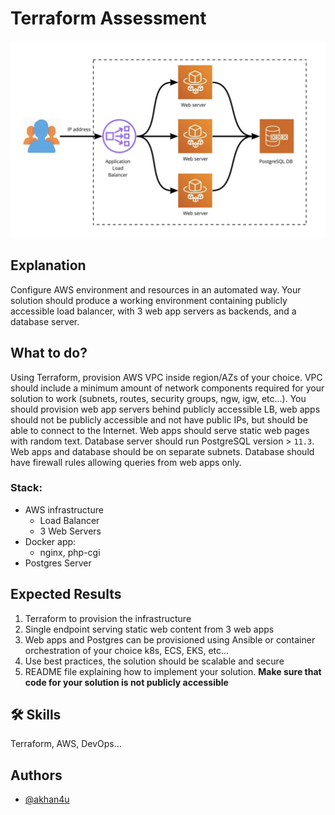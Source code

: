 # Terraform Assessment

![Terraform Assessment](./exercise1.png)

## Explanation

Configure AWS environment and resources in an automated way.
Your solution should produce a working environment containing publicly accessible load
balancer, with 3 web app servers as backends, and a database server.

## What to do?

Using Terraform, provision AWS VPC inside region/AZs of your choice. VPC should include a
minimum amount of network components required for your solution to work (subnets, routes,
security groups, ngw, igw, etc...). You should provision web app servers behind publicly
accessible LB, web apps should not be publicly accessible and not have public IPs, but should
be able to connect to the Internet. Web apps should serve static web pages with random text.
Database server should run PostgreSQL version > `11.3`. Web apps and database should be on
separate subnets. Database should have firewall rules allowing queries from web apps only.

### Stack:
* AWS infrastructure
  * Load Balancer
  * 3 Web Servers
* Docker app:
  * nginx, php-cgi
* Postgres Server

## Expected Results

1. Terraform to provision the infrastructure
2. Single endpoint serving static web content from 3 web apps
3. Web apps and Postgres can be provisioned using Ansible or container orchestration of your choice k8s, ECS, EKS, etc...
4. Use best practices, the solution should be scalable and secure
5. README file explaining how to implement your solution. **Make sure that code for your solution is not publicly accessible**

## 🛠 Skills
Terraform, AWS, DevOps...


## Authors

- [@akhan4u](https://www.github.com/akhan4u)
